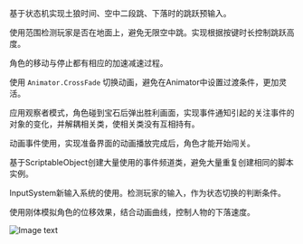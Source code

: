 

基于状态机实现土狼时间、空中二段跳、下落时的跳跃预输入。

使用范围检测玩家是否在地面上，避免无限空中跳。实现根据按键时长控制跳跃高度。

角色的移动与停止都有相应的加速减速过程。

使用 `Animator.CrossFade` 切换动画，避免在Animator中设置过渡条件，更加灵活。 

应用观察者模式，角色碰到宝石后弹出胜利画面，实现事件通知引起的关注事件的对象的变化，并解耦相关类，使相关类没有互相持有。

动画事件使用，实现准备界面的动画播放完成后，角色才能开始闯关。

基于ScriptableObject创建大量使用的事件频道类，避免大量重复创建相同的脚本实例。

InputSystem新输入系统的使用。检测玩家的输入，作为状态切换的判断条件。

使用刚体模拟角色的位移效果，结合动画曲线，控制人物的下落速度。


![Image text]()